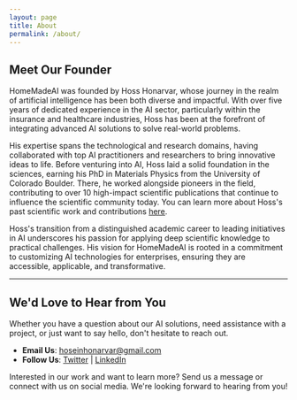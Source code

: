 ```yaml
---
layout: page
title: About
permalink: /about/
---
```


## Meet Our Founder

HomeMadeAI was founded by Hoss Honarvar, whose journey in the realm of artificial intelligence has been both diverse and impactful. With over five years of dedicated experience in the AI sector, particularly within the insurance and healthcare industries, Hoss has been at the forefront of integrating advanced AI solutions to solve real-world problems.

His expertise spans the technological and research domains, having collaborated with top AI practitioners and researchers to bring innovative ideas to life. Before venturing into AI, Hoss laid a solid foundation in the sciences, earning his PhD in Materials Physics from the University of Colorado Boulder. There, he worked alongside pioneers in the field, contributing to over 10 high-impact scientific publications that continue to influence the scientific community today. You can learn more about Hoss's past scientific work and contributions [here](https://sites.google.com/site/hosshonarvar?pli=1).

Hoss's transition from a distinguished academic career to leading initiatives in AI underscores his passion for applying deep scientific knowledge to practical challenges. His vision for HomeMadeAI is rooted in a commitment to customizing AI technologies for enterprises, ensuring they are accessible, applicable, and transformative.

---

## We'd Love to Hear from You
Whether you have a question about our AI solutions, need assistance with a project, or just want to say hello, don't hesitate to reach out.

- **Email Us**: hoseinhonarvar@gmail.com
- **Follow Us**: [Twitter](https://twitter.com/HonarvarHoss) | [LinkedIn](https://www.linkedin.com/in/hossein-honarvar-20913140/)

Interested in our work and want to learn more? Send us a message or connect with us on social media. We're looking forward to hearing from you!